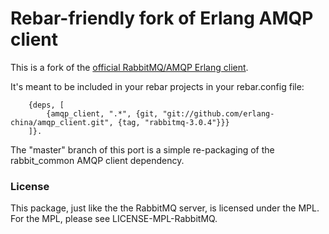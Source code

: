 # Rebar-friendly fork of Erlang AMQP client

This is a fork of the [official RabbitMQ/AMQP Erlang client](https://github.com/rabbitmq/rabbitmq-erlang-client). 

It's meant to be included in your rebar projects in your rebar.config file:

		{deps, [
			{amqp_client, ".*", {git, "git://github.com/erlang-china/amqp_client.git", {tag, "rabbitmq-3.0.4"}}}
		]}.

The "master" branch of this port is a simple re-packaging of the rabbit_common AMQP client dependency.

### License 

This package, just like the the RabbitMQ server, is licensed under the MPL. For the MPL, please see LICENSE-MPL-RabbitMQ.
